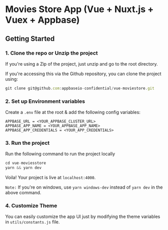 # Movies Store App (Vue + Nuxt.js + Vuex + Appbase)

## Getting Started

### 1. Clone the repo or Unzip the project

If you're using a Zip of the project, just unzip and go to the root directory.

If you're accessing this via the Github repository, you can clone the project using:

```js
git clone git@github.com:appbaseio-confidential/vue-moviestore.git
```

### 2. Set up Environment variables

Create a `.env` file at the root & add the following config variables:

```
APPBASE_URL = <YOUR_APPBASE_CLUSTER_URL>
APPBASE_APP_NAME = <YOUR_APPBASE_APP_NAME>
APPBASE_APP_CREDENTIALS = <YOUR_APP_CREDENTIALS>
```

### 3. Run the project

Run the following command to run the project locally

```js
cd vue-moviesstore
yarn && yarn dev
```

Voila! Your project is live at `localhost:4000`.

`Note:` If you're on windows, use `yarn windows-dev` instead of `yarn dev` in the above command.

### 4. Customize Theme

You can easily customize the app UI just by modifying the theme variables in `utils/constants.js` file.
